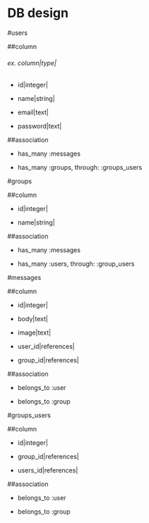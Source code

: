 DB design
====

#users

##column

###### ex. column|type|

* id|integer|

* name|string|

* email|text|

* password|text|

##association

* has_many :messages

* has_many :groups, through: :groups_users

#groups

##column

* id|integer|

* name|string|

##association

* has_many :messages

* has_many :users, through: :group_users

#messages

##column

* id|integer|

* body|text|

* image|text|

* user_id|references|

* group_id|references|

##association

* belongs_to :user

* belongs_to :group

#groups_users

##column

* id|integer|

* group_id|references|

* users_id|references|

##association

* belongs_to :user

* belongs_to :group